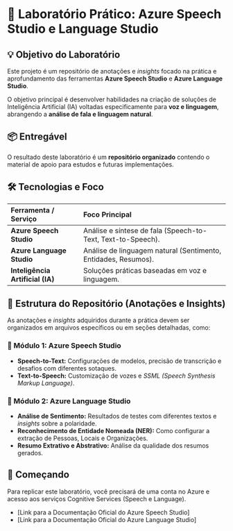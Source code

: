 # 🧪 Laboratório Prático: Azure Speech Studio e Language Studio

## 💡 Objetivo do Laboratório

Este projeto é um repositório de anotações e *insights* focado na prática e aprofundamento das ferramentas **Azure Speech Studio** e **Azure Language Studio**.

O objetivo principal é desenvolver habilidades na criação de soluções de Inteligência Artificial (IA) voltadas especificamente para **voz e linguagem**, abrangendo a **análise de fala e linguagem natural**.

## 📦 Entregável

O resultado deste laboratório é um **repositório organizado** contendo o material de apoio para estudos e futuras implementações.

## 🛠️ Tecnologias e Foco

| Ferramenta / Serviço | Foco Principal |
| :--- | :--- |
| **Azure Speech Studio** | Análise e síntese de fala (Speech-to-Text, Text-to-Speech). |
| **Azure Language Studio** | Análise de linguagem natural (Sentimento, Entidades, Resumos). |
| **Inteligência Artificial (IA)** | Soluções práticas baseadas em voz e linguagem. |

## 📝 Estrutura do Repositório (Anotações e Insights)

As anotações e *insights* adquiridos durante a prática devem ser organizados em arquivos específicos ou em seções detalhadas, como:

### 🎤 Módulo 1: Azure Speech Studio

* **Speech-to-Text:** Configurações de modelos, precisão de transcrição e desafios com diferentes sotaques.
* **Text-to-Speech:** Customização de vozes e *SSML (Speech Synthesis Markup Language)*.

### 💬 Módulo 2: Azure Language Studio

* **Análise de Sentimento:** Resultados de testes com diferentes textos e *insights* sobre a polaridade.
* **Reconhecimento de Entidade Nomeada (NER):** Como configurar a extração de Pessoas, Locais e Organizações.
* **Resumo Extrativo e Abstrativo:** Análise da qualidade dos resumos gerados.

## 🔗 Começando

Para replicar este laboratório, você precisará de uma conta no Azure e acesso aos serviços Cognitive Services (Speech e Language).

* [Link para a Documentação Oficial do Azure Speech Studio]
* [Link para a Documentação Oficial do Azure Language Studio]
